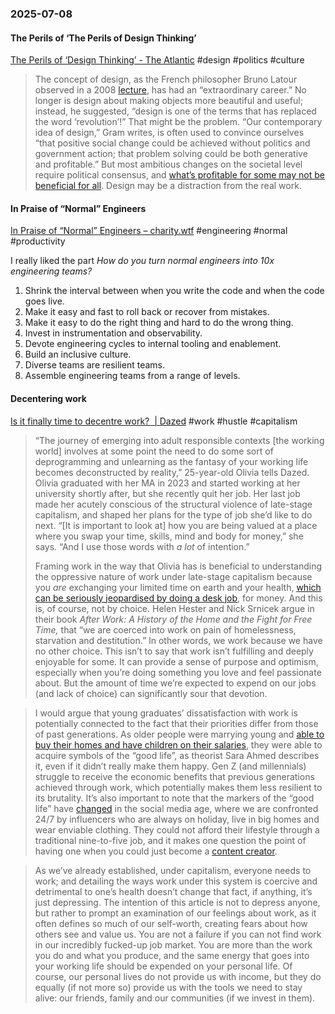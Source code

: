 ### 2025-07-08
#### The Perils of ‘The Perils of Design Thinking’
[The Perils of ‘Design Thinking’ - The Atlantic](https://www.theatlantic.com/books/archive/2025/06/invention-of-design-maggie-gram-book-review/683302/) #design #politics #culture 

> The concept of design, as the French philosopher Bruno Latour observed in a 2008 [lecture](https://sciencespo.hal.science/hal-00972919), has had an “extraordinary career.” No longer is design about making objects more beautiful and useful; instead, he suggested, “design is one of the terms that has replaced the word ‘revolution’!” That might be the problem. “Our contemporary idea of design,” Gram writes, is often used to convince ourselves “that positive social change could be achieved without politics and government action; that problem solving could be both generative and profitable.” But most ambitious changes on the societal level require political consensus, and [what’s profitable for some may not be beneficial for all](https://www.theatlantic.com/ideas/archive/2023/05/private-equity-firms-bankruptcies-plunder-book/673896/). Design may be a distraction from the real work.

#### In Praise of “Normal” Engineers
[In Praise of “Normal” Engineers – charity.wtf](https://charity.wtf/2025/06/19/in-praise-of-normal-engineers/) #engineering #normal #productivity 

I really liked the part *How do you turn normal engineers into 10x engineering teams?*

1. Shrink the interval between when you write the code and when the code goes live.
2. Make it easy and fast to roll back or recover from mistakes.
3. Make it easy to do the right thing and hard to do the wrong thing.
4. Invest in instrumentation and observability.
5. Devote engineering cycles to internal tooling and enablement.
6. Build an inclusive culture.
7. Diverse teams are resilient teams.
8. Assemble engineering teams from a range of levels.

#### Decentering work
[Is it finally time to decentre work?  \| Dazed](https://www.dazeddigital.com/life-culture/article/68154/1/is-it-finally-time-to-decentre-work-hustle-culture-graduate-jobs) #work #hustle #capitalism 

> “The journey of emerging into adult responsible contexts [the working world] involves at some point the need to do some sort of deprogramming and unlearning as the fantasy of your working life becomes deconstructed by reality,” 25-year-old Olivia tells Dazed. Olivia graduated with her MA in 2023 and started working at her university shortly after, but she recently quit her job. Her last job made her acutely conscious of the structural violence of late-stage capitalism, and shaped her plans for the type of job she’d like to do next. “[It is important to look at] how you are being valued at a place where you swap your time, skills, mind and body for money,” she says. “And I use those words with _a lot_ of intention.”
> 
> Framing work in the way that Olivia has is beneficial to understanding the oppressive nature of work under late-stage capitalism because you _are_ exchanging your limited time on earth and your health, [which can be seriously jeopardised by doing a desk job](https://www.independent.co.uk/news/health/office-job-risks-sitting-health-b2749608.html), for money. And this is, of course, not by choice. Helen Hester and Nick Srnicek argue in their book _After Work: A History of the Home and the Fight for Free Time,_ that “we are coerced into work on pain of homelessness, starvation and destitution.” In other words, we work because we have no other choice. This isn’t to say that work isn’t fulfilling and deeply enjoyable for some. It can provide a sense of purpose and optimism, especially when you’re doing something you love and feel passionate about. But the amount of time we’re expected to expend on our jobs (and lack of choice) can significantly sour that devotion.

> I would argue that young graduates’ dissatisfaction with work is potentially connected to the fact that their priorities differ from those of past generations. As older people were marrying young and [able to buy their homes and have children on their salaries](https://www.bbc.com/worklife/article/20250603-housing-affordability-crisis-kyla-scanlon-katty-kay-interview), they were able to acquire symbols of the “good life”, as theorist Sara Ahmed describes it, even if it didn’t really make them happy. Gen Z (and millennials) struggle to receive the economic benefits that previous generations achieved through work, which potentially makes them less resilient to its brutality. It’s also important to note that the markers of the “good life” have [changed](https://www.shaziachiu.com/social-media-and-the-pressure-to-live-your-best-life/) in the social media age, where we are confronted 24/7 by influencers who are always on holiday, live in big homes and wear enviable clothing. They could not afford their lifestyle through a traditional nine-to-five job, and it makes one question the point of having one when you could just become a [content creator](https://www.cnbc.com/2024/09/14/more-than-half-of-gen-z-want-to-be-influencers-but-its-constant.html).

> As we’ve already established, under capitalism, everyone needs to work; and detailing the ways work under this system is coercive and detrimental to one’s health doesn’t change that fact, if anything, it’s just depressing. The intention of this article is not to depress anyone, but rather to prompt an examination of our feelings about work, as it often defines so much of our self-worth, creating fears about how others see and value us. You are not a failure if you can not find work in our incredibly fucked-up job market. You are more than the work you do and what you produce, and the same energy that goes into your working life should be expended on your personal life. Of course, our personal lives do not provide us with income, but they do equally (if not more so) provide us with the tools we need to stay alive: our friends, family and our communities (if we invest in them).